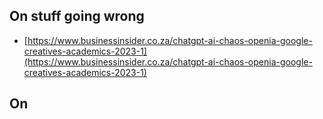 ## On stuff going wrong
- [https://www.businessinsider.co.za/chatgpt-ai-chaos-openia-google-creatives-academics-2023-1](https://www.businessinsider.co.za/chatgpt-ai-chaos-openia-google-creatives-academics-2023-1)

## On